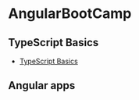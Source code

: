 # AngularBootCamp

## TypeScript Basics
* [TypeScript Basics](https://stackblitz.com/@benjavicha1)

## Angular apps

